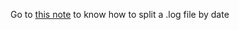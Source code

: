 Go to [this note](https://www.evernote.com/shard/s298/sh/0da632af-71f0-4529-827d-a4b8843c199c/de0d0d4a584d0eabdccd4f935e56b46f) to know how to split a .log file by date